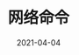 ---
title: 网络命令
toc: true
authors:
  - kevinwu
date: '2021-04-04'
lastmod: '2021-04-04'
draft: false
---